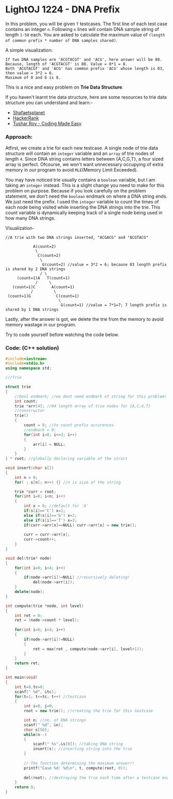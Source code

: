 # LightOJ 1224 - DNA Prefix

In this problem, you will be given `T` testcases. The first line of each test case contains an integer `n`. Following `n` lines will contain DNA sample string of length `1-50` each. You are asked to calculate the maximum value of `(length of common prefix * number of DNA samples shared)`.

A simple visualization:
```
If two DNA samples are 'ACGTACGT' and 'ACG', here answer will be 08.
Because, length of 'ACGTACGT' is 08. Value = 8*1 = 8.
Both 'ACGTACGT' and 'ACG' has common prefix 'ACG' whose length is 03, then value = 3*2 = 6.
Maximum of 8 and 6 is 8.
```

This is a nice and easy problem on **Trie Data Structure**.

If you haven't learnt trie data structure, here are some resources to trie data structure you can understand and learn:-

- [Shafaetsplanet](http://www.shafaetsplanet.com/?p=1679)
- [HackerRank](https://m.youtube.com/watch?v=zIjfhVPRZCg&list=PLI1t_8YX-Apv-UiRlnZwqqrRT8D1RhriX&index=9&t=1s)
- [Tushar Roy - Coding Made Easy](https://m.youtube.com/watch?v=AXjmTQ8LEoI)

### Approach:

Atfirst, we create a trie for each new testcase. A single node of trie data structure will contain an `integer` variable and an `array` of trie nodes of length `4`. Since DNA string contains letters between {A,C,G,T}, a four sized array is perfect. Ofcourse, we won't want unnecessary occupying of extra memory in our program to avoid `MLE`(Memory Limit Exceeded).

You may have noticed trie usually contains a `boolean` variable, but I am taking an `integer` instead. This is a slight change you need to make for this problem on purpose. Because if you look carefully on the problem statement, we don't need the `boolean` endmark on where a DNA string ends. We just need the prefix. I used the `integer` variable to count the times of each node being visited while inserting the DNA strings into the trie. This count variable is dynamically keeping track of a single node being used in how many DNA strings.

Visualization-
```
//A trie with two DNA strings inserted, "ACGACG" and "ACGTACG"

            A(count=2)
             \
              C(count=2)
               \
                G(count=2) //value = 3*2 = 6; because 03 length prefix is shared by 2 DNA strings
               / \
     (count=1)A   T(count=1)
             /     \
   (count=1)C       A(count=1)
           /         \
 (count=1)G           C(count=1)
                       \
                        G(count=1) //value = 7*1=7; 7 length prefix is shared by 1 DNA strings
```

Lastly, after the answer is got, we delete the trie from the memory to avoid memory wastage in our program.

Try to code yourself before watching the code below.

### Code: (C++ solution)

```cpp
#include<iostream>
#include<stdio.h>
using namespace std;

///Trie

struct trie
{
    //bool endmark; //we dont need endmark of string for this problem! :)
    int count;
    trie *arr[4]; //04 length array of trie nodes for {A,C,G,T}
    //constructor
    trie()
    {
        count = 0; //to count prefix occurences
        //endmark = 0;
        for(int i=0; i<=3; i++)
        {
            arr[i] = NULL;
        }
    }
} * root; //globally declaring variable of the struct

void insert(char s[])
{
    int n = 0;
    for( ; s[n]; n++) {} //n is size of the string

    trie *curr = root;
    for(int i=0; i<n; i++)
    {
        int x = 0; //default for 'A'
        if(s[i]=='C') x=1;
        else if(s[i]=='G') x=2;
        else if(s[i]=='T') x=3;
        if(curr->arr[x]==NULL) curr->arr[x] = new trie();
        
        curr = curr->arr[x];
        curr->count++;
    }
}

void del(trie* node)
{
    for(int i=0; i<4; i++)
    {
        if(node->arr[i]!=NULL) //recursively deleting!
            del(node->arr[i]);
    }
    delete(node);
}

int compute(trie *node, int level)
{
    int ret = 0;
    ret = (node->count * level);
    
    for(int i=0; i<4; i++)
    {
        if(node->arr[i]!=NULL)
        {
            ret = max(ret , compute(node->arr[i], level+1));
        }
    }
    return ret;
}

int main(void)
{
    int t=0,tc=0;
    scanf(" %d", &tc);
    for(t=1; t<=tc; t++) //testcase
    {
        int i=0, j=0;
        root = new trie(); //creating the trie for this testcase

        int n; //no. of DNA strings
        scanf(" %d", &n);
        char s[50];
        while(n--)
        {
            scanf(" %s",&s[0]); //taking DNA string
            insert(s); //inserting string into the trie
        }
        
        // The function determining the maximum answer!!
        printf("Case %d: %d\n", t, compute(root, 0));
        
        del(root); //destroying the trie each time after a testcase ends to not hold memory anymore
    }
    return 0;
}
```
